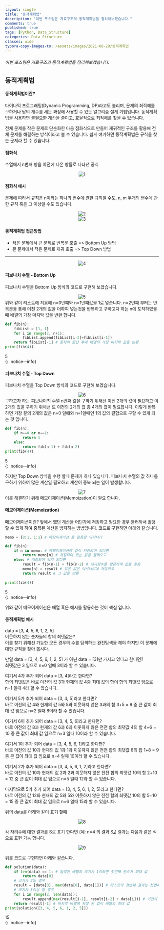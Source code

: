 ```yaml
---
layout: single
title: "동적계획법"
description: "이번 포스팅은 자료구조의 동적계획법을 정리해보겠습니다."
comments: true
published: true
tags: [Python, Data_Structure]
categories: Data_Structure
classes: wide
typora-copy-images-to: /assets/images/2021-08-20/동적계획법
---
```


###### 이번 포스팅은 자료구조의 동적계획법을 정리해보겠습니다.

## 동적계획법
#### 동적계획법이란?
다이나믹 프로그래밍(Dynamic Programming, DP)라고도 불리며, 문제의 최적해를 구하거나 답의 개수를 세는 과정에 사용할 수 있는 알고리즘 설계 기법입니다. 동적계획법을 사용하면 불필요한 계산을 줄이고, 효율적으로 최적해를 찾을 수 있습니다. <br>

전체 문제를 작은 문제로 단순화한 다음 점화식으로 만들어 재귀적인 구조를 활용해 전체 문제를 해결하는 방식이라고 볼 수 있습니다. 쉽게 얘기하면 동적계획법은 규칙을 찾는 문제라 할 수 있습니다.<br>

#### 점화식
수열에서 n번째 항을 이전에 나온 항들로 나타낸 공식
<center>
<img src="/assets/images/2021-08-20/동적계획법/1.png" alt="1"/>
</center>


#### 점화식 예시
문제에 따라서 규칙은 n이라는 하나의 변수에 관한 규칙일 수도, n, m 두개의 변수에 관한 규칙 혹은 그 이상일 수도 있습니다.
<center>
<img src="/assets/images/2021-08-20/동적계획법/2.png" alt="2"/>
</center>


<center>
<img src="/assets/images/2021-08-20/동적계획법/3.png" alt="3"/>
</center>


#### 동적계획법 접근방법
- 작은 문제에서 큰 문제로 반복문 호출 => Bottom Up 방법
- 큰 문제에서 작은 문제로 재귀 호출 => Top Down 방법




---
<center>
<img src="/assets/images/2021-08-20/동적계획법/4.png" alt="4"/>
</center>


#### 피보나치 수열 - Bottom Up
피보나치 수열을 Bottom Up 방식의 코드로 구현해 보겠습니다.
<center>
<img src="/assets/images/2021-08-20/동적계획법/5.png" alt="5"/>
</center>
위와 같이 리스트에 처음에 n=0번째와 n=1번째값을 1로 넣습니다. n=2번째 부터는 반복문을 통해 이전 2개의 값을 더하여 넣는것을 반복하고 구하고자 하는 n에 도착하였을때 배열의 가장 마지막 값을 반환 합니다.


```python
def fib(n):
    fibList = [1, 1]
    for i in range(2, n+1):
        fibList.append(fibList[i-2]+fibList[i-1])
    return fibList[-1] # 동작이 끝난 후에 배열의 가장 마지막 값을 반환
print(fib(4))
```

5<br>
{: .notice--info}
    

#### 피보나치 수열 - Top Down
피보나치 수열을 Top Down 방식의 코드로 구현해 보겠습니다.<br>
<center>
<img src="/assets/images/2021-08-20/동적계획법/6.png" alt="6"/>
</center>
구하고자 하는 피보나이츼 수열 n번째 값을 구하기 위해선 이전 2개의 값이 필요하고 이 2개의 값을 구하기 위해선 또 이전의 2개의 값 총 4개의 값이 필요합니다. 이렇게 반복하면 가장 끝의 2개의 값은 n=0 일떄와 n=1일때인 1의 값의 결합으로 구할 수 있게 되는 것 입니다.<br>


```python
def fib(n):
    if n==0 or n==1:
        return 1
    else:
        return fib(n-1) + fib(n-2)
print(fib(4))
```

5<br>
{: .notice--info}
    

하지만 Top Down 방식을 수행 할때 문제가 하나 있습니다. 피보나치 수열의 값 하나를 구하기 위하여 많은 계산일 필요하고 계산이 중복 되는 일이 발생합니다.<br>
<center>
<img src="/assets/images/2021-08-20/동적계획법/7.png" alt="7"/>
</center>
이를 해결하기 위해 메모이제이션(Memoization)이 필요 합니다.

#### 메모이제이션(Memoization)
메모이제이션이란? 앞에서 했던 계산을 어딘가에 저장하고 필요한 경우 불러와서 활용 할 수 있게 하여 중복된 계산을 방지하는 방법입니다. 코드로 구현하면 아래와 같습니다.<br>


```python
memo = {0:1, 1:1} # 메모이제이션 을 활용할 딕셔너리

def fib(n):
    if n in memo: # 메모이제이션에 값이 저장되어 있다면
        return memo[n] # 저장되어 있는 값을 불러오고
    else: # 저장되어 있지 않다면
        result = fib(n-1) + fib(n-2) # 재귀함수를 활용하여 값을 찾음
        memo[n] = result # 찾은 값은 딕셔너리에 저장하고
        return result # 그 값을 반환
    
print(fib(4))
```

5<br>
{: .notice--info}
    

위와 같이 메모이제이션은 배열 혹은 해시를 활용하는 것이 핵심 입니다.

#### 동적계획법 예시
data = [3, 4, 5, 6, 1, 2, 5] <br>
이웃하지 않는 숫자들의 합의 최댓값은?<br>
이를 찾기 위해선 가능한 모든 경우의 수를 탐색하는 완전탐색을 해야 하지만 이 문제에 대한 규칙을 찾아 봅시다.<br>

만일 data = [3, 4, 5, 6, 1, 2, 5] 가 아닌 data = [3]만 가지고 있다고 한다면?<br>
최댓값은 3 임으로 n=0 일때 3이라 할 수 있습니다.<br>

여기서 4가 추가 되어 data = [3, 4]라고 한다면?<br>
합의 최댓값은 바로 이전의 값 3과 현재의 값 4중 최대 값의 합이 합의 최댓값 임으로 n=1 일때 4라 할 수 있습니다.<br>

여기서 5가 추가 되어 data = [3, 4, 5]라고 한다면?<br>
바로 이전의 값 4와 현재의 값 5와 5와 이웃하지 않은 3과의 합 3+5 = 8 중 큰 값이 최대 값 임으로 n=2 일때 8이라 할 수 있습니다.

여기서 6이 추가 되어 data = [3, 4, 5, 6]라고 한다면?<br>
바로 이전의 값 8과 현재의 값 6과 6과 이웃하지 않은 전전 합의 최댓값 4의 합 4+6 = 10 중 큰 값이 최대 값 임으로 n=3 일때 10이라 할 수 있습니다.

여기서 1이 추가 되어 data = [3, 4, 5, 6, 1]라고 한다면?<br>
바로 이전의 값 10과 현재의 값 1과 1과 이웃하지 않은 전전 합의 최댓값 8의 합 1+8 = 9 중 큰 값이 최대 값 임으로 n=4 일때 10이라 할 수 있습니다.

여기서 2가 추가 되어 data = [3, 4, 5, 6, 1, 2]라고 한다면?<br>
바로 이전의 값 10과 현재의 값 2과 2과 이웃하지 않은 전전 합의 최댓값 10의 합 2+10 = 12 중 큰 값이 최대 값 임으로 n=5 일때 12라 할 수 있습니다.

마지막으로 5가 추가 되어 data = [3, 4, 5, 6, 1, 2, 5]라고 한다면?<br>
바로 이전의 값 12와 현재의 값 5와 5와 이웃하지 않은 전전 합의 최댓값 10의 합 5+10 = 15 중 큰 값이 최대 값 임으로 n=6 일때 15라 할 수 있습니다.

위의 data를 아래와 같이 표기 할때<br>
<center>
<img src="/assets/images/2021-08-20/동적계획법/8.png" alt="8"/>
</center>

각 자리수에 대한 결과를 S로 표기 한다면 (예: n=4 의 결과 S₄) 결과는 다음과 같은 식으로 표현 가능 합니다.
<center>
<img src="/assets/images/2021-08-20/동적계획법/9.png" alt="9"/>
</center>

위를 코드로 구현하면 아래와 같습니다.


```python
def solution(data):
    if len(data) == 1: # 입력된 배열의 크기가 1이라면 첫번째 원소가 최대 값
        return data[0] 
    # 크기가 2일 경우 
    result = [data[0], max(data[0], data[1])] # 리스트의 첫번째 결과는 첫번째 원소가 최대 값, 두번째 결과는 첫번쨰 원소와 두번째 원소중 큰 값
    # 크기가 3이상 일 경우
    for i in range(2, len(data)):
        result.append(max(result[i-1], result[i-2] + data[i])) # 이전의 최대 값과 전전의 최대 값 + 현재값 중 큰 값
    return result[-1] # 마지막 벼열에 저장 된 값이 배열의 최대 값
print(solution([3, 4, 5, 6, 1, 2, 5]))
```

15<br>
{: .notice--info}
    
